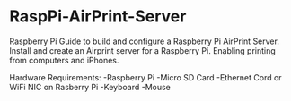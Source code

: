 # RaspPi-AirPrint-Server
 Raspberry Pi Guide to build and configure a Raspberry Pi AirPrint Server.
 Install and create an Airprint server for a Raspberry Pi. Enabling printing from computers and iPhones.


Hardware Requirements:
-Raspberry Pi
-Micro SD Card
-Ethernet Cord or WiFi NIC on Rasberry Pi
-Keyboard
-Mouse 
